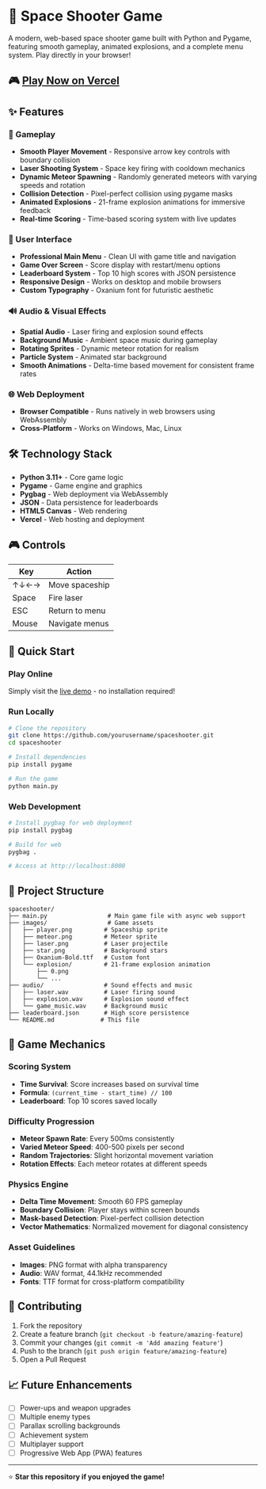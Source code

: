 # 🚀 Space Shooter Game

A modern, web-based space shooter game built with Python and Pygame, featuring smooth gameplay, animated explosions, and a complete menu system. Play directly in your browser!

## 🎮 [Play Now on Vercel](https://space-shooter-five-liart.vercel.app/)

## ✨ Features

### 🎯 Gameplay
- **Smooth Player Movement** - Responsive arrow key controls with boundary collision
- **Laser Shooting System** - Space key firing with cooldown mechanics  
- **Dynamic Meteor Spawning** - Randomly generated meteors with varying speeds and rotation
- **Collision Detection** - Pixel-perfect collision using pygame masks
- **Animated Explosions** - 21-frame explosion animations for immersive feedback
- **Real-time Scoring** - Time-based scoring system with live updates

### 🎨 User Interface
- **Professional Main Menu** - Clean UI with game title and navigation
- **Game Over Screen** - Score display with restart/menu options
- **Leaderboard System** - Top 10 high scores with JSON persistence
- **Responsive Design** - Works on desktop and mobile browsers
- **Custom Typography** - Oxanium font for futuristic aesthetic

### 🔊 Audio & Visual Effects
- **Spatial Audio** - Laser firing and explosion sound effects
- **Background Music** - Ambient space music during gameplay
- **Rotating Sprites** - Dynamic meteor rotation for realism
- **Particle System** - Animated star background
- **Smooth Animations** - Delta-time based movement for consistent frame rates

### 🌐 Web Deployment
- **Browser Compatible** - Runs natively in web browsers using WebAssembly
- **Cross-Platform** - Works on Windows, Mac, Linux

## 🛠️ Technology Stack

- **Python 3.11+** - Core game logic
- **Pygame** - Game engine and graphics
- **Pygbag** - Web deployment via WebAssembly
- **JSON** - Data persistence for leaderboards
- **HTML5 Canvas** - Web rendering
- **Vercel** - Web hosting and deployment

## 🎮 Controls

| Key | Action |
|-----|--------|
| ↑↓←→ | Move spaceship |
| Space | Fire laser |
| ESC | Return to menu |
| Mouse | Navigate menus |

## 🚀 Quick Start

### Play Online
Simply visit the [live demo](https://space-shooter-five-liart.vercel.app/) - no installation required!

### Run Locally
```bash
# Clone the repository
git clone https://github.com/yourusername/spaceshooter.git
cd spaceshooter

# Install dependencies
pip install pygame

# Run the game
python main.py
```

### Web Development
```bash
# Install pygbag for web deployment
pip install pygbag

# Build for web
pygbag .

# Access at http://localhost:8000
```

## 📁 Project Structure

```
spaceshooter/
├── main.py                 # Main game file with async web support
├── images/                 # Game assets
│   ├── player.png         # Spaceship sprite
│   ├── meteor.png         # Meteor sprite  
│   ├── laser.png          # Laser projectile
│   ├── star.png           # Background stars
│   ├── Oxanium-Bold.ttf   # Custom font
│   └── explosion/         # 21-frame explosion animation
│       ├── 0.png
│       └── ...
├── audio/                 # Sound effects and music
│   ├── laser.wav          # Laser firing sound
│   ├── explosion.wav      # Explosion sound effect
│   └── game_music.wav     # Background music
├── leaderboard.json       # High score persistence
└── README.md             # This file
```

## 🎯 Game Mechanics

### Scoring System
- **Time Survival**: Score increases based on survival time
- **Formula**: `(current_time - start_time) // 100`
- **Leaderboard**: Top 10 scores saved locally

### Difficulty Progression
- **Meteor Spawn Rate**: Every 500ms consistently
- **Varied Meteor Speed**: 400-500 pixels per second
- **Random Trajectories**: Slight horizontal movement variation
- **Rotation Effects**: Each meteor rotates at different speeds

### Physics Engine
- **Delta Time Movement**: Smooth 60 FPS gameplay
- **Boundary Collision**: Player stays within screen bounds
- **Mask-based Detection**: Pixel-perfect collision detection
- **Vector Mathematics**: Normalized movement for diagonal consistency

### Asset Guidelines
- **Images**: PNG format with alpha transparency
- **Audio**: WAV format, 44.1kHz recommended  
- **Fonts**: TTF format for cross-platform compatibility

## 🤝 Contributing

1. Fork the repository
2. Create a feature branch (`git checkout -b feature/amazing-feature`)
3. Commit your changes (`git commit -m 'Add amazing feature'`)
4. Push to the branch (`git push origin feature/amazing-feature`)
5. Open a Pull Request

## 📈 Future Enhancements

- [ ] Power-ups and weapon upgrades
- [ ] Multiple enemy types
- [ ] Parallax scrolling backgrounds  
- [ ] Achievement system
- [ ] Multiplayer support
- [ ] Progressive Web App (PWA) features

***

⭐ **Star this repository if you enjoyed the game!**
